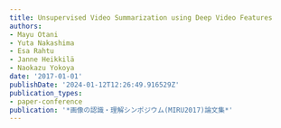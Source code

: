```yaml
---
title: Unsupervised Video Summarization using Deep Video Features
authors:
- Mayu Otani
- Yuta Nakashima
- Esa Rahtu
- Janne Heikkilä
- Naokazu Yokoya
date: '2017-01-01'
publishDate: '2024-01-12T12:26:49.916529Z'
publication_types:
- paper-conference
publication: '*画像の認識・理解シンポジウム(MIRU2017)論文集*'
---
```


